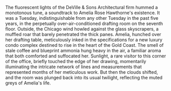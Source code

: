 The fluorescent lights of the DeVille & Sons Architectural firm hummed a monotonous tune, a soundtrack to Amelia Rose Hawthorne's existence.  It was a Tuesday, indistinguishable from any other Tuesday in the past five years, in the perpetually over-air-conditioned drafting room on the seventh floor. Outside, the Chicago wind howled against the glass skyscrapers, a muffled roar that barely penetrated the thick panes.  Amelia, hunched over her drafting table, meticulously inked in the specifications for a new luxury condo complex destined to rise in the heart of the Gold Coast.  The smell of stale coffee and blueprint ammonia hung heavy in the air, a familiar aroma that both comforted and suffocated her.  Sunlight, a rare visitor to this corner of the office, briefly touched the edge of her drawing, momentarily illuminating the intricate network of lines and measurements that represented months of her meticulous work.  But then the clouds shifted, and the room was plunged back into its usual twilight, reflecting the muted greys of Amelia's life.
